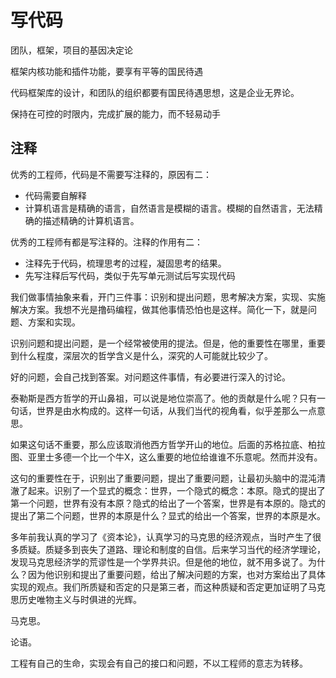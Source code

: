 # 写代码 #

团队，框架，项目的基因决定论

框架内核功能和插件功能，要享有平等的国民待遇

代码框架库的设计，和团队的组织都要有国民待遇思想，这是企业无界论。

保持在可控的时限内，完成扩展的能力，而不轻易动手

## 注释 ##

优秀的工程师，代码是不需要写注释的，原因有二：

- 代码需要自解释
- 计算机语言是精确的语言，自然语言是模糊的语言。模糊的自然语言，无法精确的描述精确的计算机语言。

优秀的工程师有都是写注释的。注释的作用有二：

- 注释先于代码，梳理思考的过程，凝固思考的结果。
- 先写注释后写代码，类似于先写单元测试后写实现代码



我们做事情抽象来看，开门三件事：识别和提出问题，思考解决方案，实现、实施解决方案。我想不光是撸码编程，做其他事情恐怕也是这样。简化一下，就是问题、方案和实现。

识别问题和提出问题，是一个经常被使用的提法。但是，他的重要性在哪里，重要到什么程度，深层次的哲学含义是什么，深究的人可能就比较少了。

好的问题，会自己找到答案。对问题这件事情，有必要进行深入的讨论。

泰勒斯是西方哲学的开山鼻祖，可以说是地位崇高了。他的贡献是什么呢？只有一句话，世界是由水构成的。这样一句话，从我们当代的视角看，似乎差那么一点意思。

如果这句话不重要，那么应该取消他西方哲学开山的地位。后面的苏格拉底、柏拉图、亚里士多德一个比一个牛X，这么重要的地位给谁谁不乐意呢。然而并没有。

这句的重要性在于，识别出了重要问题，提出了重要问题，让最初头脑中的混沌清澈了起来。识别了一个显式的概念：世界，一个隐式的概念：本原。隐式的提出了第一个问题，世界有没有本原？隐式的给出了一个答案，世界是有本原的。隐式的提出了第二个问题，世界的本原是什么？显式的给出一个答案，世界的本原是水。

多年前我认真的学习了《资本论》，认真学习的马克思的经济观点，当时产生了很多质疑。质疑多到丧失了道路、理论和制度的自信。后来学习当代的经济学理论，发现马克思经济学的荒谬性是一个学界共识。但是他的地位，就不用多说了。为什么？因为他识别和提出了重要问题，给出了解决问题的方案，也对方案给出了具体实现的观点。我们所质疑和否定的只是第三者，而这种质疑和否定更加证明了马克思历史唯物主义与时俱进的光辉。



马克思。

论语。

工程有自己的生命，实现会有自己的接口和问题，不以工程师的意志为转移。